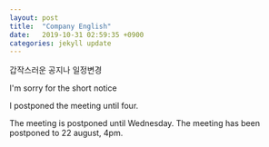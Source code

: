 ```yaml
---
layout: post
title:  "Company English"
date:   2019-10-31 02:59:35 +0900
categories: jekyll update
---
```


갑작스러운 공지나 일정변경

I'm sorry for the short notice

I postponed the meeting until four.

The meeting is postponed until Wednesday.
The meeting has been postponed to 22 august, 4pm.
